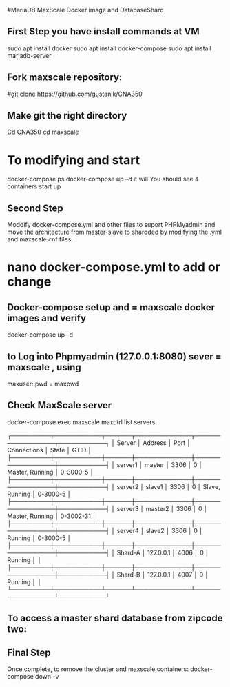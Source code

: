 #MariaDB MaxScale Docker image and DatabaseShard

## First Step you have  install commands at VM 
sudo apt install docker
sudo apt install docker-compose
sudo apt install mariadb-server

## Fork maxscale repository: 
#git clone https://github.com/gustanik/CNA350

## Make git the right directory
Cd CNA350 cd maxscale

# To modifying and start 
docker-compose ps
docker-compose up –d it will You should see 4 containers start up

## Second Step
Moddify docker-compose.yml and other files to suport PHPMyadmin and move the architecture from master-slave to shardded by modifying the .yml and maxscale.cnf files.
# nano docker-compose.yml to add or change

## Docker-compose setup and = maxscale docker images and verify 
docker-compose up -d

## to Log into Phpmyadmin (127.0.0.1:8080) sever = maxscale , using
maxuser: pwd = maxpwd

## Check MaxScale server
docker-compose exec maxscale maxctrl list servers

┌─────────┬───────────┬──────┬─────────────┬─────────────────┬───────────┐
│ Server  │ Address   │ Port │ Connections │ State           │ GTID      │
├─────────┼───────────┼──────┼─────────────┼─────────────────┼───────────┤
│ server1 │ master    │ 3306 │ 0           │ Master, Running │ 0-3000-5  │
├─────────┼───────────┼──────┼─────────────┼─────────────────┼───────────┤
│ server2 │ slave1    │ 3306 │ 0           │ Slave, Running  │ 0-3000-5  │
├─────────┼───────────┼──────┼─────────────┼─────────────────┼───────────┤
│ server3 │ master2   │ 3306 │ 0           │ Master, Running │ 0-3002-31 │
├─────────┼───────────┼──────┼─────────────┼─────────────────┼───────────┤
│ server4 │ slave2    │ 3306 │ 0           │ Running         │ 0-3000-5  │
├─────────┼───────────┼──────┼─────────────┼─────────────────┼───────────┤
│ Shard-A │ 127.0.0.1 │ 4006 │ 0           │ Running         │           │
├─────────┼───────────┼──────┼─────────────┼─────────────────┼───────────┤
│ Shard-B │ 127.0.0.1 │ 4007 │ 0           │ Running         │           │
└─────────┴───────────┴──────┴─────────────┴─────────────────┴───────────┘

## To access a master shard database from zipcode two:


## Final Step
Once complete, to remove the cluster and maxscale containers:
docker-compose down -v




